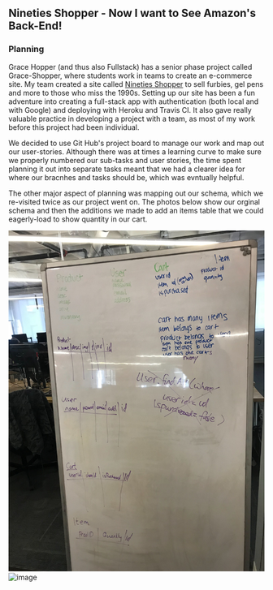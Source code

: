 ## Nineties Shopper - Now I want to See Amazon's Back-End!

### Planning

Grace Hopper (and thus also Fullstack) has a senior phase project called Grace-Shopper, where students work in teams to create an e-commerce site.  My team created a site called [Nineties Shopper](https://nineties-shopper.herokuapp.com) to sell furbies, gel pens and more to those who miss the 1990s. Setting up our site has been a fun adventure into creating a full-stack app with authentication (both local and with Google) and deploying with Heroku and Travis CI.   It also gave really valuable practice in developing a project with a team, as most of my work before this project had been individual. 

We decided to use Git Hub's project board to manage our work and map out our user-stories.  Although there was at times a learning curve to make sure we properly numbered our sub-tasks and user stories, the time spent planning it out into separate tasks meant that we had a clearer idea for where our bracnhes and tasks should be, which was evntually helpful. 

The other major aspect of planning was mapping out our schema, which we re-visited twice as our project went on.  The photos below show our orginal schema and then the additions we made to add an items table that we could eagerly-load to show quantity in our cart. 

![image](public/Schema1.jpg)
![image](public/Schema2.png)
